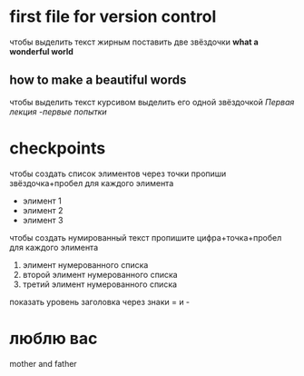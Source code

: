 # first file for version control 
чтобы выделить текст жирным поставить две звёздочки **what a wonderful world**
## how to make a beautiful words 

чтобы выделить текст курсивом выделить его одной звёздочкой *Первая лекция -первые попытки*
# checkpoints
чтобы создать список элиментов через точки пропиши звёздочка+пробел для каждого элимента
* элимент 1
* элимент 2
* элимент 3

чтобы создать нумированный текст пропишите цифра+точка+пробел для каждого элимента
1. элимент нумерованного списка
2. второй элимент нумерованного списка
3. третий элимент нумерованного списка

показать уровень заголовка через знаки = и - 
# люблю вас
mother and father
